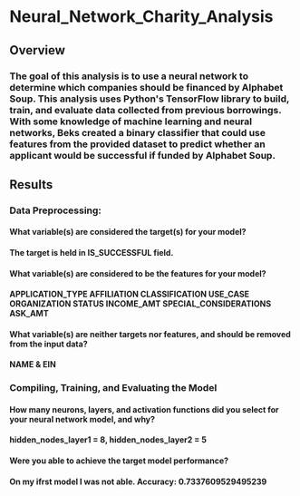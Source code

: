 # Neural_Network_Charity_Analysis

## Overview

### The goal of this analysis is to use a neural network to determine which companies should be financed by Alphabet Soup. This analysis uses Python's TensorFlow library to build, train, and evaluate data collected from previous borrowings. With some knowledge of machine learning and neural networks, Beks created a binary classifier that could use features from the provided dataset to predict whether an applicant would be successful if funded by Alphabet Soup.

## Results

### Data Preprocessing:
#### What variable(s) are considered the target(s) for your model?
#### The target is held in IS_SUCCESSFUL field.

#### What variable(s) are considered to be the features for your model?
#### APPLICATION_TYPE	AFFILIATION	CLASSIFICATION	USE_CASE	ORGANIZATION	STATUS	INCOME_AMT	SPECIAL_CONSIDERATIONS	ASK_AMT	

#### What variable(s) are neither targets nor features, and should be removed from the input data?
#### NAME & EIN

### Compiling, Training, and Evaluating the Model
#### How many neurons, layers, and activation functions did you select for your neural network model, and why?
#### hidden_nodes_layer1 = 8, hidden_nodes_layer2 = 5


#### Were you able to achieve the target model performance?
#### On my ifrst model I was not able. Accuracy: 0.7337609529495239
